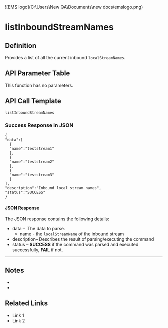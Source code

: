 ![EMS logo](C:\Users\New QA\Documents\new docs\emslogo.png)



# listInboundStreamNames



## Definition

Provides a list of all the current inbound `localStreamNames`.





## API Parameter Table

This function has no parameters.



## API Call Template

``` 
listInboundStreamNames
```



### Success Response in JSON

``` 
{
"data":[
  {
  "name":"teststream1"
  },
  {
  "name":"teststream2"
  },
  {
  "name":"teststream3"
  }
],
"description":"Inbound local stream names",
"status":"SUCCESS"
}
```



#### JSON Response

The JSON response contains the following details:

- data –  The data to parse.
  - name - the `localStreamName` of the inbound stream
- description– Describes the result of parsing/executing the command
- status – **SUCCESS** if the command was parsed and executed successfully, **FAIL** if not.

------

## Notes

- ​
- ​





## **Related Links**

- Link 1
- Link 2